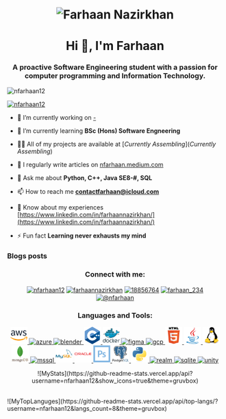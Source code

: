 <h1 align="center">
  <img src="https://github.com/nfarhaan12/nfarhaan12/blob/main/name.svg" alt="Farhaan Nazirkhan" />
</h1>



<h1 align="center">Hi 👋, I'm Farhaan</h1>
<h3 align="center">A proactive Software Engineering student with a passion for computer programming and Information Technology.</h3>

<p align="left"> <img src="https://komarev.com/ghpvc/?username=nfarhaan12&label=Profile%20views&color=0e75b6&style=flat" alt="nfarhaan12" /> </p>

<p align="left"> <a href="https://twitter.com/nfarhaan12" target="blank"><img src="https://img.shields.io/twitter/follow/nfarhaan12?logo=twitter&style=for-the-badge" alt="nfarhaan12" /></a> </p>

- 🔭 I’m currently working on [-](-)

- 🌱 I’m currently learning **BSc (Hons) Software Engneering**

- 👨‍💻 All of my projects are available at [*Currently Assembling*](*Currently Assembling*)

- 📝 I regularly write articles on [nfarhaan.medium.com](nfarhaan.medium.com)

- 💬 Ask me about **Python, C++, Java SE8-#, SQL**

- 📫 How to reach me **contactfarhaan@icloud.com**

- 📄 Know about my experiences [https://www.linkedin.com/in/farhaannazirkhan/](https://www.linkedin.com/in/farhaannazirkhan/)

- ⚡ Fun fact **Learning never exhausts my mind**

### Blogs posts
<!-- BLOG-POST-LIST:START -->
<!-- BLOG-POST-LIST:END -->

<h3 align="center">Connect with me:</h3>
<p align="center">
<a href="https://twitter.com/nfarhaan12" target="blank"><img align="center" src="https://raw.githubusercontent.com/rahuldkjain/github-profile-readme-generator/master/src/images/icons/Social/twitter.svg" alt="nfarhaan12" height="30" width="40" /></a>
<a href="https://linkedin.com/in/farhaannazirkhan" target="blank"><img align="center" src="https://raw.githubusercontent.com/rahuldkjain/github-profile-readme-generator/master/src/images/icons/Social/linked-in-alt.svg" alt="farhaannazirkhan" height="30" width="40" /></a>
<a href="https://stackoverflow.com/users/18856764" target="blank"><img align="center" src="https://raw.githubusercontent.com/rahuldkjain/github-profile-readme-generator/master/src/images/icons/Social/stack-overflow.svg" alt="18856764" height="30" width="40" /></a>
<a href="https://instagram.com/farhaan_234" target="blank"><img align="center" src="https://raw.githubusercontent.com/rahuldkjain/github-profile-readme-generator/master/src/images/icons/Social/instagram.svg" alt="farhaan_234" height="30" width="40" /></a>
<a href="https://medium.com/@nfarhaan" target="blank"><img align="center" src="https://raw.githubusercontent.com/rahuldkjain/github-profile-readme-generator/master/src/images/icons/Social/medium.svg" alt="@nfarhaan" height="30" width="40" /></a>
</p>



<h3 align="center">Languages and Tools:</h3>
<p align="center"> <a href="https://aws.amazon.com" target="_blank" rel="noreferrer"> <img src="https://raw.githubusercontent.com/devicons/devicon/master/icons/amazonwebservices/amazonwebservices-original-wordmark.svg" alt="aws" width="40" height="40"/> </a> <a href="https://azure.microsoft.com/en-in/" target="_blank" rel="noreferrer"> <img src="https://www.vectorlogo.zone/logos/microsoft_azure/microsoft_azure-icon.svg" alt="azure" width="40" height="40"/> </a> <a href="https://www.blender.org/" target="_blank" rel="noreferrer"> <img src="https://download.blender.org/branding/community/blender_community_badge_white.svg" alt="blender" width="40" height="40"/> </a> <a href="https://www.w3schools.com/cpp/" target="_blank" rel="noreferrer"> <img src="https://raw.githubusercontent.com/devicons/devicon/master/icons/cplusplus/cplusplus-original.svg" alt="cplusplus" width="40" height="40"/> </a> <a href="https://www.docker.com/" target="_blank" rel="noreferrer"> <img src="https://raw.githubusercontent.com/devicons/devicon/master/icons/docker/docker-original-wordmark.svg" alt="docker" width="40" height="40"/> </a> <a href="https://www.figma.com/" target="_blank" rel="noreferrer"> <img src="https://www.vectorlogo.zone/logos/figma/figma-icon.svg" alt="figma" width="40" height="40"/> </a> <a href="https://cloud.google.com" target="_blank" rel="noreferrer"> <img src="https://www.vectorlogo.zone/logos/google_cloud/google_cloud-icon.svg" alt="gcp" width="40" height="40"/> </a> <a href="https://www.w3.org/html/" target="_blank" rel="noreferrer"> <img src="https://raw.githubusercontent.com/devicons/devicon/master/icons/html5/html5-original-wordmark.svg" alt="html5" width="40" height="40"/> </a> <a href="https://www.java.com" target="_blank" rel="noreferrer"> <img src="https://raw.githubusercontent.com/devicons/devicon/master/icons/java/java-original.svg" alt="java" width="40" height="40"/> </a> <a href="https://www.linux.org/" target="_blank" rel="noreferrer"> <img src="https://raw.githubusercontent.com/devicons/devicon/master/icons/linux/linux-original.svg" alt="linux" width="40" height="40"/> </a> <a href="https://www.mongodb.com/" target="_blank" rel="noreferrer"> <img src="https://raw.githubusercontent.com/devicons/devicon/master/icons/mongodb/mongodb-original-wordmark.svg" alt="mongodb" width="40" height="40"/> </a> <a href="https://www.microsoft.com/en-us/sql-server" target="_blank" rel="noreferrer"> <img src="https://www.svgrepo.com/show/303229/microsoft-sql-server-logo.svg" alt="mssql" width="40" height="40"/> </a> <a href="https://www.mysql.com/" target="_blank" rel="noreferrer"> <img src="https://raw.githubusercontent.com/devicons/devicon/master/icons/mysql/mysql-original-wordmark.svg" alt="mysql" width="40" height="40"/> </a> <a href="https://www.oracle.com/" target="_blank" rel="noreferrer"> <img src="https://raw.githubusercontent.com/devicons/devicon/master/icons/oracle/oracle-original.svg" alt="oracle" width="40" height="40"/> </a> <a href="https://www.photoshop.com/en" target="_blank" rel="noreferrer"> <img src="https://raw.githubusercontent.com/devicons/devicon/master/icons/photoshop/photoshop-line.svg" alt="photoshop" width="40" height="40"/> </a> <a href="https://www.postgresql.org" target="_blank" rel="noreferrer"> <img src="https://raw.githubusercontent.com/devicons/devicon/master/icons/postgresql/postgresql-original-wordmark.svg" alt="postgresql" width="40" height="40"/> </a> <a href="https://www.python.org" target="_blank" rel="noreferrer"> <img src="https://raw.githubusercontent.com/devicons/devicon/master/icons/python/python-original.svg" alt="python" width="40" height="40"/> </a> <a href="https://realm.io/" target="_blank" rel="noreferrer"> <img src="https://raw.githubusercontent.com/bestofjs/bestofjs-webui/8665e8c267a0215f3159df28b33c365198101df5/public/logos/realm.svg" alt="realm" width="40" height="40"/> </a> <a href="https://www.sqlite.org/" target="_blank" rel="noreferrer"> <img src="https://www.vectorlogo.zone/logos/sqlite/sqlite-icon.svg" alt="sqlite" width="40" height="40"/> </a> <a href="https://unity.com/" target="_blank" rel="noreferrer"> <img src="https://www.vectorlogo.zone/logos/unity3d/unity3d-icon.svg" alt="unity" width="40" height="40"/> </a> </p>



<p align="center">
![MyStats](https://github-readme-stats.vercel.app/api?username=nfarhaan12&show_icons=true&theme=gruvbox)
</p>
<br>
![MyTopLanguges](https://github-readme-stats.vercel.app/api/top-langs/?username=nfarhaan12&langs_count=8&theme=gruvbox)

